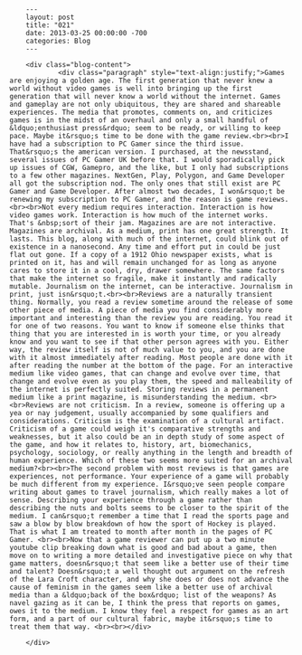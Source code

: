 
        ---
        layout: post
        title: "021"
        date: 2013-03-25 00:00:00 -700
        categories: Blog
        ---

        <div class="blog-content">
				<div class="paragraph" style="text-align:justify;">Games are enjoying a golden age. The first generation that never knew a world without video games is well into bringing up the first generation that will never know a world without the internet. Games and gameplay are not only ubiquitous, they are shared and shareable experiences. The media that promotes, comments on, and criticizes games is in the midst of an overhaul and only a small handful of &ldquo;enthusiast press&rdquo; seem to be ready, or willing to keep pace. Maybe it&rsquo;s time to be done with the game review.<br><br>I have had a subscription to PC Gamer since the third issue. That&rsquo;s the american version. I purchased, at the newsstand, several issues of PC Gamer UK before that. I would sporadically pick up issues of CGW, Gamepro, and the like, but I only had subscriptions to a few other magazines. NextGen, Play, Polygon, and Game Developer all got the subscription nod. The only ones that still exist are PC Gamer and Game Developer. After almost two decades, I won&rsquo;t be renewing my subscription to PC Gamer, and the reason is game reviews.<br><br>Not every medium requires interaction. Interaction is how video games work. Interaction is how much of the internet works. That's &nbsp;sort of their jam. Magazines are are not interactive. Magazines are archival. As a medium, print has one great strength. It lasts. This blog, along with much of the internet, could blink out of existence in a nanosecond. Any time and effort put in could be just flat out gone. If a copy of a 1912 Ohio newspaper exists, what is printed on it, has and will remain unchanged for as long as anyone cares to store it in a cool, dry, drawer somewhere. The same factors that make the internet so fragile, make it instantly and radically mutable. Journalism on the internet, can be interactive. Journalism in print, just isn&rsquo;t.<br><br>Reviews are a naturally transient thing. Normally, you read a review sometime around the release of some other piece of media. A piece of media you find considerably more important and interesting than the review you are reading. You read it for one of two reasons. You want to know if someone else thinks that thing that you are interested in is worth your time, or you already know and you want to see if that other person agrees with you. Either way, the review itself is not of much value to you, and you are done with it almost immediately after reading. Most people are done with it after reading the number at the bottom of the page. For an interactive medium like video games, that can change and evolve over time, that change and evolve even as you play them, the speed and malleability of the internet is perfectly suited. Storing reviews in a permanent medium like a print magazine, is misunderstanding the medium. <br><br>Reviews are not criticism. In a review, someone is offering up a yea or nay judgement, usually accompanied by some qualifiers and considerations. Criticism is the examination of a cultural artifact. Criticism of a game could weigh it's comparative strengths and weaknesses, but it also could be an in depth study of some aspect of the game, and how it relates to, history, art, biomechanics, psychology, sociology, or really anything in the length and breadth of human experience. Which of these two seems more suited for an archival medium?<br><br>The second problem with most reviews is that games are experiences, not performance. Your experience of a game will probably be much different from my experience. I&rsquo;ve seen people compare writing about games to travel journalism, which really makes a lot of sense. Describing your experience through a game rather than describing the nuts and bolts seems to be closer to the spirit of the medium. I can&rsquo;t remember a time that I read the sports page and saw a blow by blow breakdown of how the sport of Hockey is played. That is what I am treated to month after month in the pages of PC Gamer. <br><br>Now that a game reviewer can put up a two minute youtube clip breaking down what is good and bad about a game, then move on to writing a more detailed and investigative piece on why that game matters, doesn&rsquo;t that seem like a better use of their time and talent? Doesn&rsquo;t a well thought out argument on the refresh of the Lara Croft character, and why she does or does not advance the cause of feminism in the games seem like a better use of archival media than a &ldquo;back of the box&rdquo; list of the weapons? As navel gazing as it can be, I think the press that reports on games, owes it to the medium. I know they feel a respect for games as an art form, and a part of our cultural fabric, maybe it&rsquo;s time to treat them that way. <br><br></div>

		</div>
        